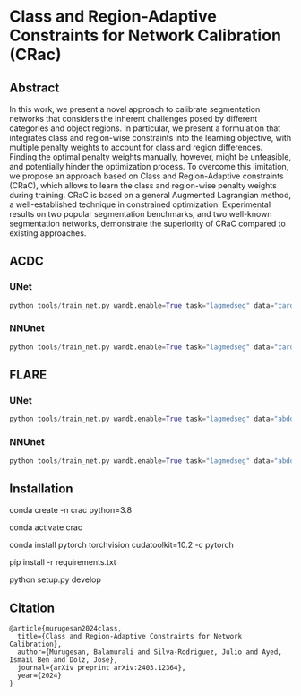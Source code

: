 # Class and Region-Adaptive Constraints for Network Calibration (CRac)

## Abstract
In this work, we present a novel approach to calibrate segmentation networks that considers the inherent challenges posed by different categories and object regions. In particular, we present a formulation that integrates class and region-wise constraints into the learning objective, with multiple penalty weights to account for class and region differences. Finding the optimal penalty weights manually, however, might be unfeasible, and potentially hinder the optimization process. To overcome this limitation, we propose an approach based on Class and Region-Adaptive constraints (CRaC), which allows to learn the class and region-wise penalty weights during training. CRaC is based on a general Augmented Lagrangian method, a well-established technique in constrained optimization. Experimental results on two popular segmentation benchmarks, and two well-known segmentation networks, demonstrate the superiority of CRaC compared to existing approaches.

## ACDC
### UNet
```python
python tools/train_net.py wandb.enable=True task="lagmedseg" data="cardiac" model="unet" model.num_classes="4" loss="ce" +lag="spatial_bndry_cls_aug_lag" lag.rho=0.1 lag.margin="5" optim="adam" scheduler="step" wandb.project="unet-cardiac"
```
### NNUnet 
```python
python tools/train_net.py wandb.enable=True task="lagmedseg" data="cardiac" model="nnunet" model.num_classes="4" loss="ce" +lag="spatial_bndry_cls_aug_lag" lag.rho=0.1 lag.margin="5" optim="adam" scheduler="step" wandb.project="unet-cardiac"
```
## FLARE
### UNet
```python
python tools/train_net.py wandb.enable=True task="lagmedseg" data="abdomen" data.batch_size="16" model="unet" model.num_classes="5" loss="ce" +lag="spatial_bndry_cls_aug_lag" lag.rho=0.1 lag.margin=5 optim="adam" scheduler="step" wandb.project="unet-abdomen"
```
### NNUnet 
```python
python tools/train_net.py wandb.enable=True task="lagmedseg" data="abdomen" data.batch_size="16" model="nnunet" model.num_classes="5" loss="ce" +lag="spatial_bndry_cls_aug_lag" lag.rho=0.1 lag.margin=5 optim="adam" scheduler="step" wandb.project="unet-abdomen"
```

## Installation

conda create -n crac python=3.8

conda activate crac

conda install pytorch torchvision cudatoolkit=10.2 -c pytorch

pip install -r requirements.txt

python setup.py develop

## Citation
```
@article{murugesan2024class,
  title={Class and Region-Adaptive Constraints for Network Calibration},
  author={Murugesan, Balamurali and Silva-Rodriguez, Julio and Ayed, Ismail Ben and Dolz, Jose},
  journal={arXiv preprint arXiv:2403.12364},
  year={2024}
}
```
